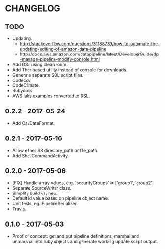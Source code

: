 # CHANGELOG

## TODO
- Updating.
  - http://stackoverflow.com/questions/31188739/how-to-automate-the-updating-editing-of-amazon-data-pipeline
  - http://docs.aws.amazon.com/datapipeline/latest/DeveloperGuide/dp-manage-pipeline-modify-console.html
- Add DSL using clean room.
- Add Thor based utility instead of console for downloads.
- Generate separate SQL script files.
- Codecov.
- CodeClimate.
- Rubydocs.
- AWS labs examples converted to DSL.

## 0.2.2 - 2017-05-24
- Add CsvDataFormat.

## 0.2.1 - 2017-05-16
- Allow either S3 directory\_path or file\_path.
- Add ShellCommandActivity.

## 0.2.0 - 2017-05-06
- [FIX] Handle array values, e.g. 'securityGroups' => ['group1', 'group2']
- Separate SourceWriter class.
- Simplify build vs. new.
- Default id value based on pipeline object name.
- Unit tests, eg. PipelineSerializer.
- Travis.

## 0.1.0 - 2017-05-03
- Proof of concept: get and put pipeline definitions, marshal and unmarshal into ruby objects and generate working update script output.